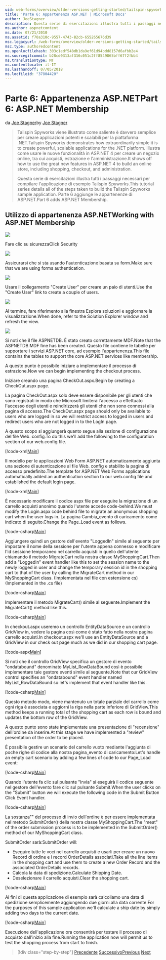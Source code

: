 ```yaml
---
uid: web-forms/overview/older-versions-getting-started/tailspin-spyworks/tailspin-spyworks-part-6
title: 'Parte 6: Appartenenza ASP.NET | Microsoft Docs'
author: JoeStagner
description: Questa serie di esercitazioni illustra tutti i passaggi necessari per compilare l'applicazione di esempio Tailspin Spyworks. Parte 6 aggiunge le appartenenze di ASP.NET.
ms.author: aspnetcontent
ms.date: 07/21/2010
ms.assetid: f70a310c-9557-4743-82cb-655265676d39
msc.legacyurl: /web-forms/overview/older-versions-getting-started/tailspin-spyworks/tailspin-spyworks-part-6
msc.type: authoredcontent
ms.openlocfilehash: 303c1edf548db1da9ef61d94bdd8157d6afbb2e4
ms.sourcegitcommit: b28cd0313af316c051c2ff8549865bff67f2fbb4
ms.translationtype: MT
ms.contentlocale: it-IT
ms.lasthandoff: 07/05/2018
ms.locfileid: "37804420"
---
```

<a name="part-6-aspnet-membership"></a><span data-ttu-id="77be2-104">Parte 6: Appartenenza ASP.NET</span><span class="sxs-lookup"><span data-stu-id="77be2-104">Part 6: ASP.NET Membership</span></span>
====================
<span data-ttu-id="77be2-105">da [Joe Stagner](https://github.com/JoeStagner)</span><span class="sxs-lookup"><span data-stu-id="77be2-105">by [Joe Stagner](https://github.com/JoeStagner)</span></span>

> <span data-ttu-id="77be2-106">Tailspin Spyworks viene illustrato come saliente è davvero semplice per creare applicazioni potenti e scalabili per la piattaforma .NET.</span><span class="sxs-lookup"><span data-stu-id="77be2-106">Tailspin Spyworks demonstrates how extraordinarily simple it is to create powerful, scalable applications for the .NET platform.</span></span> <span data-ttu-id="77be2-107">Illustra come usare le nuove funzionalità in ASP.NET 4 per creare un negozio online, tra cui acquisti, estrazione e l'amministrazione.</span><span class="sxs-lookup"><span data-stu-id="77be2-107">It shows off how to use the great new features in ASP.NET 4 to build an online store, including shopping, checkout, and administration.</span></span>
> 
> <span data-ttu-id="77be2-108">Questa serie di esercitazioni illustra tutti i passaggi necessari per compilare l'applicazione di esempio Tailspin Spyworks.</span><span class="sxs-lookup"><span data-stu-id="77be2-108">This tutorial series details all of the steps taken to build the Tailspin Spyworks sample application.</span></span> <span data-ttu-id="77be2-109">Parte 6 aggiunge le appartenenze di ASP.NET.</span><span class="sxs-lookup"><span data-stu-id="77be2-109">Part 6 adds ASP.NET Membership.</span></span>


## <a id="_Toc260221672"></a>  <span data-ttu-id="77be2-110">Utilizzo di appartenenza ASP.NET</span><span class="sxs-lookup"><span data-stu-id="77be2-110">Working with ASP.NET Membership</span></span>

![](tailspin-spyworks-part-6/_static/image1.png)

<span data-ttu-id="77be2-111">Fare clic su sicurezza</span><span class="sxs-lookup"><span data-stu-id="77be2-111">Click Security</span></span>

![](tailspin-spyworks-part-6/_static/image1.jpg)

<span data-ttu-id="77be2-112">Assicurarsi che si sta usando l'autenticazione basata su form.</span><span class="sxs-lookup"><span data-stu-id="77be2-112">Make sure that we are using forms authentication.</span></span>

![](tailspin-spyworks-part-6/_static/image2.jpg)

<span data-ttu-id="77be2-113">Usare il collegamento "Create User" per creare un paio di utenti.</span><span class="sxs-lookup"><span data-stu-id="77be2-113">Use the "Create User" link to create a couple of users.</span></span>

![](tailspin-spyworks-part-6/_static/image3.jpg)

<span data-ttu-id="77be2-114">Al termine, fare riferimento alla finestra Esplora soluzioni e aggiornare la visualizzazione.</span><span class="sxs-lookup"><span data-stu-id="77be2-114">When done, refer to the Solution Explorer window and refresh the view.</span></span>

![](tailspin-spyworks-part-6/_static/image2.png)

<span data-ttu-id="77be2-115">Si noti che il file ASPNETDB. È stato creato correttamente MDF.</span><span class="sxs-lookup"><span data-stu-id="77be2-115">Note that the ASPNETDB.MDF fine has been created.</span></span> <span data-ttu-id="77be2-116">Questo file contiene le tabelle per supportare i servizi ASP.NET core, ad esempio l'appartenenza.</span><span class="sxs-lookup"><span data-stu-id="77be2-116">This file contains the tables to support the core ASP.NET services like membership.</span></span>

<span data-ttu-id="77be2-117">A questo punto è possibile iniziare a implementare il processo di estrazione.</span><span class="sxs-lookup"><span data-stu-id="77be2-117">Now we can begin implementing the checkout process.</span></span>

<span data-ttu-id="77be2-118">Iniziare creando una pagina CheckOut.aspx.</span><span class="sxs-lookup"><span data-stu-id="77be2-118">Begin by creating a CheckOut.aspx page.</span></span>

<span data-ttu-id="77be2-119">La pagina CheckOut.aspx solo deve essere disponibile per gli utenti che sono registrati in modo che Microsoft limiterà l'accesso a effettuato l'accesso degli utenti e reindirizzerà gli utenti che non sono connessi alla pagina di accesso.</span><span class="sxs-lookup"><span data-stu-id="77be2-119">The CheckOut.aspx page should only be available to users who are logged in so we will restrict access to logged in users and redirect users who are not logged in to the LogIn page.</span></span>

<span data-ttu-id="77be2-120">A questo scopo si aggiungerà quanto segue alla sezione di configurazione del file Web. config.</span><span class="sxs-lookup"><span data-stu-id="77be2-120">To do this we'll add the following to the configuration section of our web.config file.</span></span>

[!code-xml[Main](tailspin-spyworks-part-6/samples/sample1.xml)]

<span data-ttu-id="77be2-121">Il modello per le applicazioni Web Form ASP.NET automaticamente aggiunta una sezione di autenticazione al file Web. config e stabilito la pagina di accesso predefinito.</span><span class="sxs-lookup"><span data-stu-id="77be2-121">The template for ASP.NET Web Forms applications automatically added an authentication section to our web.config file and established the default login page.</span></span>

[!code-xml[Main](tailspin-spyworks-part-6/samples/sample2.xml)]

<span data-ttu-id="77be2-122">È necessario modificare il codice aspx file per eseguire la migrazione di un carrello acquisti anonimo quando l'utente accede code-behind.</span><span class="sxs-lookup"><span data-stu-id="77be2-122">We must modify the Login.aspx code behind file to migrate an anonymous shopping cart when the user logs in.</span></span> <span data-ttu-id="77be2-123">La pagina Cambia\_evento di caricamento come indicato di seguito.</span><span class="sxs-lookup"><span data-stu-id="77be2-123">Change the Page\_Load event as follows.</span></span>

[!code-csharp[Main](tailspin-spyworks-part-6/samples/sample3.cs)]

<span data-ttu-id="77be2-124">Aggiungere quindi un gestore dell'evento "LoggedIn" simile al seguente per impostare il nome della sessione per l'utente appena connesso e modificare l'id sessione temporaneo nel carrello acquisti in quello dell'utente chiamando il metodo MigrateCart nella nostra classe MyShoppingCart.</span><span class="sxs-lookup"><span data-stu-id="77be2-124">Then add a "LoggedIn" event handler like this to set the session name to the newly logged in user and change the temporary session id in the shopping cart to that of the user by calling the MigrateCart method in our MyShoppingCart class.</span></span> <span data-ttu-id="77be2-125">(Implementata nel file con estensione cs)</span><span class="sxs-lookup"><span data-stu-id="77be2-125">(Implemented in the .cs file)</span></span>

[!code-csharp[Main](tailspin-spyworks-part-6/samples/sample4.cs)]

<span data-ttu-id="77be2-126">Implementare il metodo MigrateCart() simile al seguente.</span><span class="sxs-lookup"><span data-stu-id="77be2-126">Implement the MigrateCart() method like this.</span></span>

[!code-csharp[Main](tailspin-spyworks-part-6/samples/sample5.cs)]

<span data-ttu-id="77be2-127">In checkout.aspx useremo un controllo EntityDataSource e un controllo GridView in, vedere la pagina così come è stato fatto nella nostra pagina carrello acquisti.</span><span class="sxs-lookup"><span data-stu-id="77be2-127">In checkout.aspx we'll use an EntityDataSource and a GridView in our check out page much as we did in our shopping cart page.</span></span>

[!code-aspx[Main](tailspin-spyworks-part-6/samples/sample6.aspx)]

<span data-ttu-id="77be2-128">Si noti che il controllo GridView specifica un gestore di evento "ondatabound" denominato MyList\_RowDataBound così è possibile implementare tale gestore eventi simile al seguente.</span><span class="sxs-lookup"><span data-stu-id="77be2-128">Note that our GridView control specifies an "ondatabound" event handler named MyList\_RowDataBound so let's implement that event handler like this.</span></span>

[!code-csharp[Main](tailspin-spyworks-part-6/samples/sample7.cs)]

<span data-ttu-id="77be2-129">Questo metodo modo, viene mantenuto un totale parziale del carrello come ogni riga è associata e aggiorni la riga nella parte inferiore di GridView.</span><span class="sxs-lookup"><span data-stu-id="77be2-129">This method keeps a running total of the shopping cart as each row is bound and updates the bottom row of the GridView.</span></span>

<span data-ttu-id="77be2-130">A questo punto sono state implementate una presentazione di "recensione" dell'ordine da inserire.</span><span class="sxs-lookup"><span data-stu-id="77be2-130">At this stage we have implemented a "review" presentation of the order to be placed.</span></span>

<span data-ttu-id="77be2-131">È possibile gestire un scenario del carrello vuoto mediante l'aggiunta di poche righe di codice alla nostra pagina\_evento di caricamento:</span><span class="sxs-lookup"><span data-stu-id="77be2-131">Let's handle an empty cart scenario by adding a few lines of code to our Page\_Load event:</span></span>

[!code-csharp[Main](tailspin-spyworks-part-6/samples/sample8.cs)]

<span data-ttu-id="77be2-132">Quando l'utente fa clic sul pulsante "Invia" si eseguirà il codice seguente nel gestore dell'evento fare clic sul pulsante Submit.</span><span class="sxs-lookup"><span data-stu-id="77be2-132">When the user clicks on the "Submit" button we will execute the following code in the Submit Button Click Event handler.</span></span>

[!code-csharp[Main](tailspin-spyworks-part-6/samples/sample9.cs)]

<span data-ttu-id="77be2-133">La sostanza"" del processo di invio dell'ordine è per essere implementata nel metodo SubmitOrder() della nostra classe MyShoppingCart.</span><span class="sxs-lookup"><span data-stu-id="77be2-133">The "meat" of the order submission process is to be implemented in the SubmitOrder() method of our MyShoppingCart class.</span></span>

<span data-ttu-id="77be2-134">SubmitOrder sarà:</span><span class="sxs-lookup"><span data-stu-id="77be2-134">SubmitOrder will:</span></span>

- <span data-ttu-id="77be2-135">Eseguire tutte le voci nel carrello acquisti e usarli per creare un nuovo Record di ordine e i record OrderDetails associati.</span><span class="sxs-lookup"><span data-stu-id="77be2-135">Take all the line items in the shopping cart and use them to create a new Order Record and the associated OrderDetails records.</span></span>
- <span data-ttu-id="77be2-136">Calcola la data di spedizione.</span><span class="sxs-lookup"><span data-stu-id="77be2-136">Calculate Shipping Date.</span></span>
- <span data-ttu-id="77be2-137">Deselezionare il carrello acquisti.</span><span class="sxs-lookup"><span data-stu-id="77be2-137">Clear the shopping cart.</span></span>


[!code-csharp[Main](tailspin-spyworks-part-6/samples/sample10.cs)]

<span data-ttu-id="77be2-138">Ai fini di questa applicazione di esempio sarà calcoliamo una data di spedizione semplicemente aggiungendo due giorni alla data corrente.</span><span class="sxs-lookup"><span data-stu-id="77be2-138">For the purposes of this sample application we'll calculate a ship date by simply adding two days to the current date.</span></span>

[!code-csharp[Main](tailspin-spyworks-part-6/samples/sample11.cs)]

<span data-ttu-id="77be2-139">Esecuzione dell'applicazione ora consentirà per testare il processo di acquisto dall'inizio alla fine.</span><span class="sxs-lookup"><span data-stu-id="77be2-139">Running the application now will permit us to test the shopping process from start to finish.</span></span>

> [!div class="step-by-step"]
> <span data-ttu-id="77be2-140">[Precedente](tailspin-spyworks-part-5.md)
> [Successivo](tailspin-spyworks-part-7.md)</span><span class="sxs-lookup"><span data-stu-id="77be2-140">[Previous](tailspin-spyworks-part-5.md)
[Next](tailspin-spyworks-part-7.md)</span></span>
